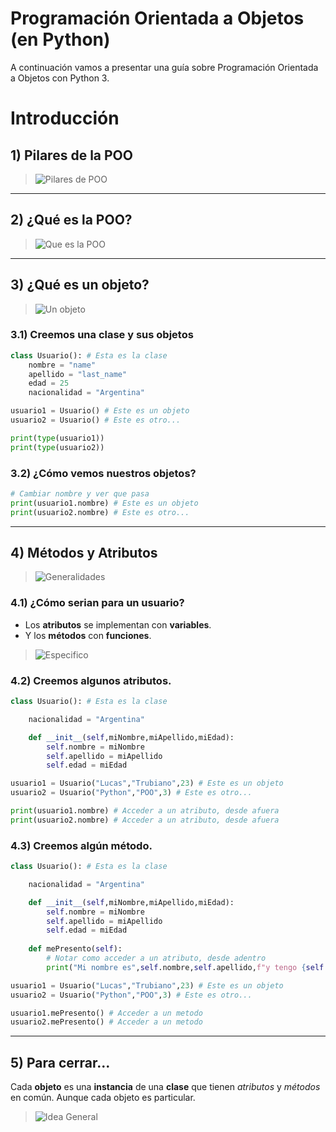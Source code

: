# Programación Orientada a Objetos (en Python)
A continuación vamos a presentar una guía sobre Programación Orientada a Objetos con Python 3.
# Introducción

## 1) Pilares de la POO
> ![Pilares de POO](1.png)

- - -
## 2) ¿Qué es la POO?
> ![Que es la POO](2.jpg)

- - -
## 3) ¿Qué es un objeto?
> ![Un objeto](5.png)

### 3.1) Creemos una clase y sus objetos
```python
class Usuario(): # Esta es la clase
    nombre = "name"
    apellido = "last_name"
    edad = 25
    nacionalidad = "Argentina"

usuario1 = Usuario() # Este es un objeto
usuario2 = Usuario() # Este es otro...

print(type(usuario1))
print(type(usuario2))
```
### 3.2) ¿Cómo vemos nuestros objetos?
```python
# Cambiar nombre y ver que pasa
print(usuario1.nombre) # Este es un objeto
print(usuario2.nombre) # Este es otro...
```

- - -
## 4) Métodos y Atributos
> ![Generalidades](3.png)

### 4.1) ¿Cómo serian para un usuario?
* Los **atributos** se implementan con **variables**.
* Y los **métodos** con **funciones**.
> ![Especifico](4.png)

### 4.2) Creemos algunos atributos.
```python
class Usuario(): # Esta es la clase

    nacionalidad = "Argentina"

    def __init__(self,miNombre,miApellido,miEdad):
        self.nombre = miNombre
        self.apellido = miApellido
        self.edad = miEdad

usuario1 = Usuario("Lucas","Trubiano",23) # Este es un objeto
usuario2 = Usuario("Python","POO",3) # Este es otro...

print(usuario1.nombre) # Acceder a un atributo, desde afuera
print(usuario2.nombre) # Acceder a un atributo, desde afuera
```

### 4.3) Creemos algún método.
```python
class Usuario(): # Esta es la clase

    nacionalidad = "Argentina"

    def __init__(self,miNombre,miApellido,miEdad):
        self.nombre = miNombre
        self.apellido = miApellido
        self.edad = miEdad
    
    def mePresento(self):
        # Notar como acceder a un atributo, desde adentro
        print("Mi nombre es",self.nombre,self.apellido,f"y tengo {self.edad} años")

usuario1 = Usuario("Lucas","Trubiano",23) # Este es un objeto
usuario2 = Usuario("Python","POO",3) # Este es otro...

usuario1.mePresento() # Acceder a un metodo
usuario2.mePresento() # Acceder a un metodo
```

- - -
## 5) Para cerrar...
Cada **objeto** es una **instancia** de una **clase** que tienen *atributos* y *métodos* en común. Aunque cada objeto es particular.

> ![Idea General](6.png)